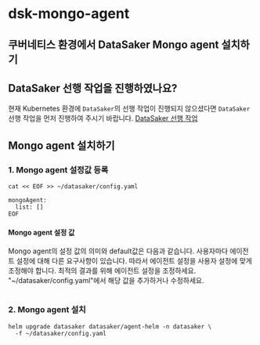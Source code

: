# dsk-mongo-agent

## 쿠버네티스 환경에서 DataSaker Mongo agent 설치하기

## DataSaker 선행 작업을 진행하였나요?

현재 Kubernetes 환경에 `DataSaker`의 선행 작업이 진행되지 않으셨다면 `DataSaker` 선행 작업을 먼저 진행하여 주시기 바랍니다. [DataSaker 선행 작업](README.md)

## Mongo agent 설치하기

### 1. Mongo agent 설정값 등록

```shell
cat << EOF >> ~/datasaker/config.yaml

mongoAgent:
  list: []
EOF
```

#### Mongo agent 설정 값

Mongo agent의 설정 값의 의미와 default값은 다음과 같습니다. 사용자마다 에이전트 설정에 대해 다른 요구사항이 있습니다. 따라서 에이전트 설정을 사용자 설정에 맞게 조정해야 합니다. 최적의 결과를 위해 에이전트 설정을 조정하세요. "\~/datasaker/config.yaml"에서 해당 값을 추가하거나 수정하세요.

```yaml
```

### 2. Mongo agent 설치

```shell
helm upgrade datasaker datasaker/agent-helm -n datasaker \
  -f ~/datasaker/config.yaml
```
